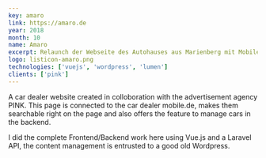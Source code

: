 ```yaml
---
key: amaro
link: https://amaro.de
year: 2018
month: 10
name: Amaro
excerpt: Relaunch der Webseite des Autohauses aus Marienberg mit Mobile.de Schnittstelle
logo: listicon-amaro.png
technologies: ['vuejs', 'wordpress', 'lumen']
clients: ['pink']
---
```


A car dealer website created in colloboration with the advertisement agency PINK. This page is connected to the car dealer mobile.de, makes them searchable right on the page and also offers the feature to manage cars in the backend.

I did the complete Frontend/Backend work here using Vue.js and a Laravel API, the content management is entrusted to a good old Wordpress.
